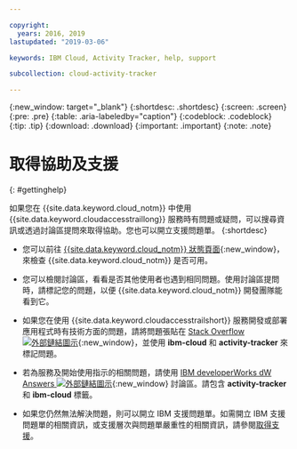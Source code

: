 ```yaml
---

copyright:
  years: 2016, 2019
lastupdated: "2019-03-06"

keywords: IBM Cloud, Activity Tracker, help, support

subcollection: cloud-activity-tracker

---
```


{:new_window: target="_blank"}
{:shortdesc: .shortdesc}
{:screen: .screen}
{:pre: .pre}
{:table: .aria-labeledby="caption"}
{:codeblock: .codeblock}
{:tip: .tip}
{:download: .download}
{:important: .important}
{:note: .note}


# 取得協助及支援
{: #gettinghelp}

如果您在 {{site.data.keyword.cloud_notm}} 中使用 {{site.data.keyword.cloudaccesstraillong}} 服務時有問題或疑問，可以搜尋資訊或透過討論區提問來取得協助。您也可以開立支援問題單。
{:shortdesc}

* 您可以前往 [{{site.data.keyword.cloud_notm}} 狀態頁面](https://cloud.ibm.com/status?selected=status){:new_window}，來檢查 {{site.data.keyword.cloud_notm}} 是否可用。

* 您可以檢閱討論區，看看是否其他使用者也遇到相同問題。使用討論區提問時，請標記您的問題，以便 {{site.data.keyword.cloud_notm}} 開發團隊能看到它。
<!--Insert the appropriate Stack Overflow tag for your service for <service_keyword> in URL and text below:  -->
  * 如果您在使用 {{site.data.keyword.cloudaccesstrailshort}} 服務開發或部署應用程式時有技術方面的問題，請將問題張貼在 [Stack Overflow ![外部鏈結圖示](../../icons/launch-glyph.svg "外部鏈結圖示")](http://stackoverflow.com/search?q=activity-tracker+ibm-bluemix){:new_window}，並使用 **ibm-cloud** 和 **activity-tracker** 來標記問題。
<!--Insert the appropriate dW Answers tag for your service for <service_keyword> in URL below:  -->
  * 若為服務及開始使用指示的相關問題，請使用 [IBM developerWorks dW Answers ![外部鏈結圖示](../../icons/launch-glyph.svg "外部鏈結圖示")](https://developer.ibm.com/answers/topics/activity-tracker/?smartspace=cloud){:new_window} 討論區。請包含 **activity-tracker** 和 **ibm-cloud** 標籤。

* 如果您仍然無法解決問題，則可以開立 IBM 支援問題單。如需開立 IBM 支援問題單的相關資訊，或支援層次與問題單嚴重性的相關資訊，請參閱[取得支援](/docs/get-support?topic=get-support-getting-customer-support#getting-customer-support)。

